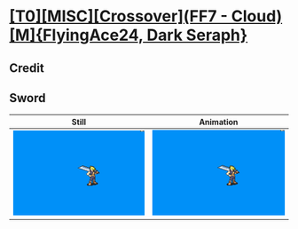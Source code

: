 # [\[T0\]\[MISC\]\[Crossover\]\(FF7 - Cloud\)\[M\]{FlyingAce24, Dark Seraph}](../)

## Credit


	
## Sword

| Still | Animation |
| :---: | :-------: |
| ![Sword still](./Sword_000.png) | ![Sword animation](./Sword.gif) |
